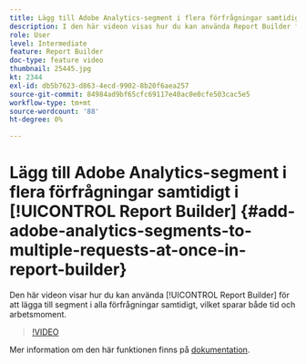 ```yaml
---
title: Lägg till Adobe Analytics-segment i flera förfrågningar samtidigt i Report Builder
description: I den här videon visas hur du kan använda Report Builder för att lägga till segment i alla dina förfrågningar samtidigt, vilket sparar både tid och arbetsmoment.
role: User
level: Intermediate
feature: Report Builder
doc-type: feature video
thumbnail: 25445.jpg
kt: 2344
exl-id: db5b7623-d863-4ecd-9902-8b20f6aea257
source-git-commit: 84984ad9bf65cfc69117e40ac0e0cfe503cac5e5
workflow-type: tm+mt
source-wordcount: '88'
ht-degree: 0%

---
```


# Lägg till Adobe Analytics-segment i flera förfrågningar samtidigt i [!UICONTROL Report Builder] {#add-adobe-analytics-segments-to-multiple-requests-at-once-in-report-builder}

Den här videon visar hur du kan använda [!UICONTROL Report Builder] för att lägga till segment i alla förfrågningar samtidigt, vilket sparar både tid och arbetsmoment.

>[!VIDEO](https://video.tv.adobe.com/v/25445/?quality=12&learn=on)

Mer information om den här funktionen finns på [dokumentation](https://experienceleague.adobe.com/docs/analytics/analyze/report-builder/home.html?lang=en).
